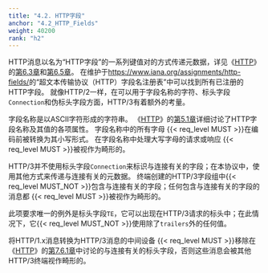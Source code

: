```yaml
---
title: "4.2. HTTP字段"
anchor: "4.2_HTTP_Fields"
weight: 40200
rank: "h2"
---
```


HTTP消息以名为“HTTP字段”的一系列键值对的方式传递元数据，详见《[HTTP]()》的[第6.3章]()和[第6.5章]()。
在维护于<https://www.iana.org/assignments/http-fields/>的“超文本传输协议（HTTP）字段名注册表”中可以找到所有已注册的HTTP字段。
就像HTTP/2一样，在可以用于字段名称的字符、标头字段`Connection`和伪标头字段方面，HTTP/3有着额外的考量。

字段名称是以ASCII字符形成的字符串。
《[HTTP]()》的[第5.1章]()详细讨论了HTTP字段名称及其值的各项属性。
字段名称中的所有字母 {{< req_level MUST >}}在编码前被转换为其小写形式。
在字段名称中处理大写字母的请求或响应 {{< req_level MUST >}}被视作为畸形的。

HTTP/3并不使用标头字段`Connection`来标识与连接有关的字段；在本协议中，使用其他方式来传递与连接有关的元数据。
终端创建的HTTP/3字段组中{{< req_level MUST_NOT >}}包含与连接有关的字段；任何包含与连接有关的字段的消息都 {{< req_level MUST >}}被视作为畸形的。

此项要求唯一的例外是标头字段`TE`，它可以出现在HTTP/3请求的标头中；在此情况下，它{{< req_level MUST_NOT >}}使用除了`trailers`外的任何值。

将HTTP/1.x消息转换为HTTP/3消息的中间设备 {{< req_level MUST >}}移除在《[HTTP]()》的[第7.6.1章]()中讨论的与连接有关的标头字段，否则这些消息会被其他HTTP/3终端视作畸形的。

